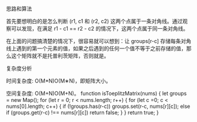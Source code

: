 思路和算法

首先要想明白的是怎么判断 (r1, c1 和 (r2, c2) 这两个点属于一条对角线。通过观察可以发现，在满足 r1 - c1 == r2 - c2 的情况下，这两个点属于同一条对角线。

在上面的问题搞清楚的情况下，很容易就可以想到：让 groups[r-c] 存储每条对角线上遇到的第一个元素的值，如果之后遇到的任何一个值不等于之前存储的值，那么这个矩阵就不是托普利茨矩阵，否则就是。

复杂度分析

时间复杂度: O(M*N)O(M∗N)，即矩阵大小。

空间复杂度: O(M+N)O(M+N)。
function isToeplitzMatrix(nums) {
  let groups = new Map();
  for (let r = 0; r < nums.length; r++) {
    for (let c =0; c < nums[0].length; c++) {
      if (!groups.has(r-c))
        groups.set(r-c, nums[r][c]);
        else if (groups.get(r-c) !== nums[r][c])
        return false;
    }
  }
  return true;
}